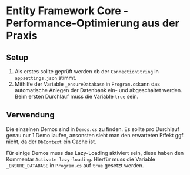 # Entity Framework Core - Performance-Optimierung aus der Praxis

## Setup
1) Als erstes sollte geprüft werden ob der `ConnectionString` in `appsettings.json` stimmt.
2) Mithilfe der Variable `_ensureDatabase` in `Program.cs`kann das automatische Anlegen der Datenbank ein- und abgeschaltet werden. Beim ersten Durchlauf muss die Variable `true` sein.

## Verwendung

Die einzelnen Demos sind in `Demos.cs` zu finden. Es sollte pro Durchlauf genau nur 1 Demo laufen, ansonsten sieht man den erwarteten Effekt ggf. nicht, da der `DbContext` ein Cache ist.  

Für einige Demos muss das Lazy-Loading aktiviert sein, diese haben den Kommentar `Activate lazy-loading`. Hierfür muss die Variable `_ENSURE_DATABASE` in `Program.cs` auf `true` gesetzt werden.  
